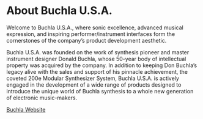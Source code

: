 # About Buchla U.S.A.

Welcome to Buchla U.S.A., where sonic excellence, advanced musical expression, and inspiring performer/instrument interfaces form the cornerstones of the company’s product development aesthetic.

Buchla U.S.A. was founded on the work of synthesis pioneer and master instrument designer Donald Buchla, whose 50-year body of intellectual property was acquired by the company. In addition to keeping Don Buchla’s legacy alive with the sales and support of his pinnacle achievement, the coveted 200e Modular Synthesizer System, Buchla U.S.A. is actively engaged in the development of a wide range of products designed to introduce the unique world of Buchla synthesis to a whole new generation of electronic music-makers.

[Buchla Website](http://buchla.com)
